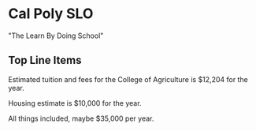 # Cal Poly SLO 

"The Learn By Doing School"

## Top Line Items

Estimated tuition and fees for the College of Agriculture is $12,204 for the year. 

Housing estimate is $10,000 for the year. 

All things included, maybe $35,000 per year. 



